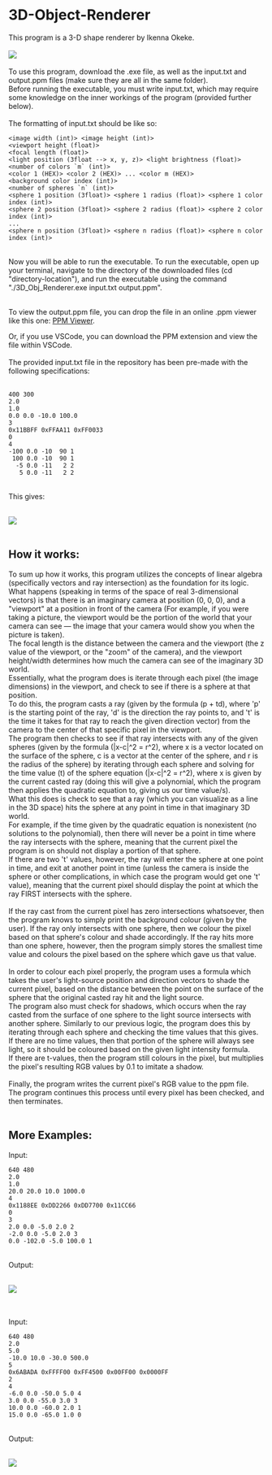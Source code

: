 # 3D-Object-Renderer
This program is a 3-D shape renderer by Ikenna Okeke.<br /><br />
![](output4.png)<br /><br />
To use this program, download the .exe file, as well as the input.txt and output.ppm files (make sure they are all in the same folder).<br />
Before running the executable, you must write input.txt, which may require some knowledge on the inner workings of the program (provided further below). <br /><br />
The formatting of input.txt should be like so:  

```
<image width (int)> <image height (int)>
<viewport height (float)>
<focal length (float)>
<light position (3float --> x, y, z)> <light brightness (float)>
<number of colors `m` (int)>
<color 1 (HEX)> <color 2 (HEX)> ... <color m (HEX)>
<background color index (int)>
<number of spheres `n` (int)>
<sphere 1 position (3float)> <sphere 1 radius (float)> <sphere 1 color index (int)>
<sphere 2 position (3float)> <sphere 2 radius (float)> <sphere 2 color index (int)>
...
<sphere n position (3float)> <sphere n radius (float)> <sphere n color index (int)>
```

<br />
Now you will be able to run the executable.  
To run the executable, open up your terminal, navigate to the directory of the downloaded files (cd "directory-location"), and run the executable using the command "./3D_Obj_Renderer.exe input.txt output.ppm".<br /><br />

To view the output.ppm file, you can drop the file in an online .ppm viewer like this one: [PPM Viewer](https://www.cs.rhodes.edu/welshc/COMP141_F16/ppmReader.html).  

Or, if you use VSCode, you can download the PPM extension and view the file within VSCode.<br /><br />
The provided input.txt file in the repository has been pre-made with the following specifications: <br /><br />

```
400 300
2.0
1.0
0.0 0.0 -10.0 100.0
3
0x11BBFF 0xFFAA11 0xFF0033
0
4
-100 0.0 -10  90 1
 100 0.0 -10  90 1
  -5 0.0 -11   2 2
   5 0.0 -11   2 2
```

<br />
This gives: <br /><br />

![](output.png) <br /><br />

## How it works:<br />
To sum up how it works, this program utilizes the concepts of linear algebra (specifically vectors and ray intersection) as the foundation for its logic.<br />What happens (speaking in terms of the space of real 3-dimensional vectors) is that there is an imaginary camera at position (0, 0, 0), and a "viewport" at a position in front of the camera (For example, if you were taking a picture, the viewport would be the portion of the world that your camera can see — the image that your camera would show you when the picture is taken).<br />The focal length is the distance between the camera and the viewport (the z value of the viewport, or the "zoom" of the camera), and the viewport height/width determines how much the camera can see of the imaginary 3D world.<br />Essentially, what the program does is iterate through each pixel (the image dimensions) in the viewport, and check to see if there is a sphere at that position.<br />To do this, the program casts a ray (given by the formula (p + td), where 'p' is the starting point of the ray, 'd' is the direction the ray points to, and 't' is the time it takes for that ray to reach the given direction vector) from the camera to the center of that specific pixel in the viewport.<br />The program then checks to see if that ray intersects with any of the given spheres (given by the formula (|x-c|^2 = r^2), where x is a vector located on the surface of the sphere, c is a vector at the center of the sphere, and r is the radius of the sphere) by iterating through each sphere and solving for the time value (t) of the sphere equation (|x-c|^2 = r^2), where x is given by the current casted ray (doing this will give a polynomial, which the program then applies the quadratic equation to, giving us our time value/s).<br />What this does is check to see that a ray (which you can visualize as a line in the 3D space) hits the sphere at any point in time in that imaginary 3D world.<br />For example, if the time given by the quadratic equation is nonexistent (no solutions to the polynomial), then there will never be a point in time where the ray intersects with the sphere, meaning that the current pixel the program is on should not display a portion of that sphere.<br />If there are two 't' values, however, the ray will enter the sphere at one point in time, and exit at another point in time (unless the camera is inside the sphere or other complications, in which case the program would get one 't' value), meaning that the current pixel should display the point at which the ray FIRST intersects with the sphere.<br /><br /> If the ray cast from the current pixel has zero intersections whatsoever, then the program knows to simply print the background colour (given by the user). If the ray only intersects with one sphere, then we colour the pixel based on that sphere's colour and shade accordingly. If the ray hits more than one sphere, however, then the program simply stores the smallest time value and colours the pixel based on the sphere which gave us that value.<br /><br />In order to colour each pixel properly, the program uses a formula which takes the user's light-source position and direction vectors to shade the current pixel, based on the distance between the point on the surface of the sphere that the original casted ray hit and the light source.<br />The program also must check for shadows, which occurs when the ray casted from the surface of one sphere to the light source intersects with another sphere. Similarly to our previous logic, the program does this by iterating through each sphere and checking the time values that this gives.<br />If there are no time values, then that portion of the sphere will always see light, so it should be coloured based on the given light intensity formula.<br />If there are t-values, then the program still colours in the pixel, but multiplies the pixel's resulting RGB values by 0.1 to imitate a shadow.<br /><br />Finally, the program writes the current pixel's RGB value to the ppm file. <br />The program continues this process until every pixel has been checked, and then terminates.<br /><br />

## More Examples:<br />

Input: <br />

```
640 480
2.0
1.0
20.0 20.0 10.0 1000.0
4
0x1188EE 0xDD2266 0xDD7700 0x11CC66
0
3
2.0 0.0 -5.0 2.0 2
-2.0 0.0 -5.0 2.0 3
0.0 -102.0 -5.0 100.0 1
```

<br />
Output: <br /><br />

![](output2.png) <br /><br /><br />

Input: <br />

```
640 480
2.0
5.0
-10.0 10.0 -30.0 500.0
5
0x6ABADA 0xFFFF00 0xFF4500 0x00FF00 0x0000FF
2
4
-6.0 0.0 -50.0 5.0 4
3.0 0.0 -55.0 3.0 3
10.0 0.0 -60.0 2.0 1
15.0 0.0 -65.0 1.0 0
```

<br />
Output: <br /><br />

![](output3.png) <br /><br />









